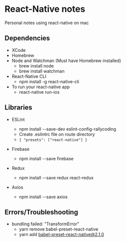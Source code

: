 # React-Native notes
Personal notes using react-native on mac

## Dependencies
* XCode
* Homebrew
* Node and Watchman (Must have Homebrew installed)
  * brew install node
  * brew install watchman
* React-Native CLI
  * npm install -g react-native-cli
* To run your react-native app
  * react-native run-ios

## Libraries
* ESLint
  * npm install --save-dev eslint-config-rallycoding
  * Create .eslintrc file on route directory
  * ` { "presets": ["react-native"] } `

* Firebase
  * npm install --save firebase
* Redux
  * npm install --save redux react-redux
* Axios
   * npm install --save axios

## Errors/Troubleshooting
* bundling failed: "TransformError"
  * yarn remove babel-preset-react-native
  * yarn add babel-preset-react-native@2.1.0
